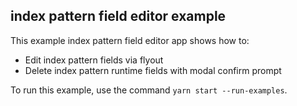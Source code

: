 ## index pattern field editor example

This example index pattern field editor app shows how to:
 - Edit index pattern fields via flyout
 - Delete index pattern runtime fields with modal confirm prompt

To run this example, use the command `yarn start --run-examples`.